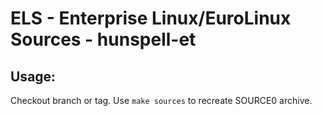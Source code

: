 # ELS - Enterprise Linux/EuroLinux Sources - hunspell-et
 
## Usage:
  Checkout branch or tag. Use `make sources` to recreate  SOURCE0 archive.

